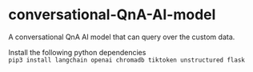 # conversational-QnA-AI-model
A conversational QnA AI model that can query over the custom data.

Install the following python dependencies<br>
`pip3 install langchain openai chromadb tiktoken unstructured flask`
